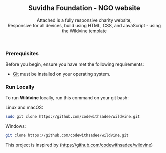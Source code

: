 <div align="center">

  <br />
  <br />

  <h2 align="center">Suvidha Foundation - NGO website</h2>

  Attached is a fully responsive charity website, <br />Responsive for all devices, build using HTML, CSS, and JavaScript - using the Wildvine template

</div>

<br />

### Prerequisites

Before you begin, ensure you have met the following requirements:

* [Git](https://git-scm.com/downloads "Download Git") must be installed on your operating system.

### Run Locally

To run **Wildvine** locally, run this command on your git bash:

Linux and macOS:

```bash
sudo git clone https://github.com/codewithsadee/wildvine.git
```

Windows:

```bash
git clone https://github.com/codewithsadee/wildvine.git
```

This project is inspired by (https://github.com/codewithsadee/wildvine)
